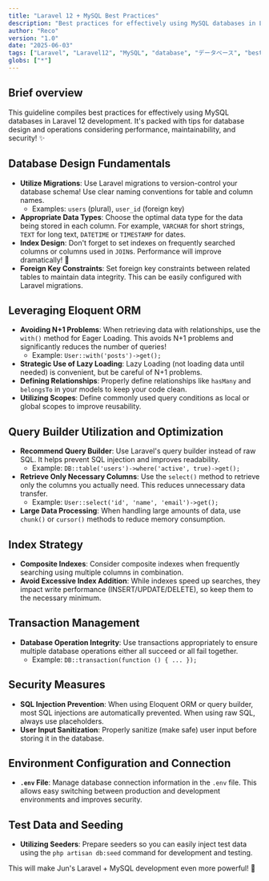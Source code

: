 ```yaml
---
title: "Laravel 12 + MySQL Best Practices"
description: "Best practices for effectively using MySQL databases in Laravel 12 development! Packed with tips for database design and operations considering performance, maintainability, and security! ✨"
author: "Reco"
version: "1.0"
date: "2025-06-03"
tags: ["Laravel", "Laravel12", "MySQL", "database", "データベース", "best-practices", "ベストプラクティス", "Eloquent", "query-builder", "クエリビルダ"]
globs: ["*"]
---
```


## Brief overview
This guideline compiles best practices for effectively using MySQL databases in Laravel 12 development. It's packed with tips for database design and operations considering performance, maintainability, and security! ✨

## Database Design Fundamentals
- **Utilize Migrations**: Use Laravel migrations to version-control your database schema! Use clear naming conventions for table and column names.
  - Examples: `users` (plural), `user_id` (foreign key)
- **Appropriate Data Types**: Choose the optimal data type for the data being stored in each column. For example, `VARCHAR` for short strings, `TEXT` for long text, `DATETIME` or `TIMESTAMP` for dates.
- **Index Design**: Don't forget to set indexes on frequently searched columns or columns used in `JOIN`s. Performance will improve dramatically! 🚀
- **Foreign Key Constraints**: Set foreign key constraints between related tables to maintain data integrity. This can be easily configured with Laravel migrations.

## Leveraging Eloquent ORM
- **Avoiding N+1 Problems**: When retrieving data with relationships, use the `with()` method for Eager Loading. This avoids N+1 problems and significantly reduces the number of queries!
  - Example: `User::with('posts')->get();`
- **Strategic Use of Lazy Loading**: Lazy Loading (not loading data until needed) is convenient, but be careful of N+1 problems.
- **Defining Relationships**: Properly define relationships like `hasMany` and `belongsTo` in your models to keep your code clean.
- **Utilizing Scopes**: Define commonly used query conditions as local or global scopes to improve reusability.

## Query Builder Utilization and Optimization
- **Recommend Query Builder**: Use Laravel's query builder instead of raw SQL. It helps prevent SQL injection and improves readability.
  - Example: `DB::table('users')->where('active', true)->get();`
- **Retrieve Only Necessary Columns**: Use the `select()` method to retrieve only the columns you actually need. This reduces unnecessary data transfer.
  - Example: `User::select('id', 'name', 'email')->get();`
- **Large Data Processing**: When handling large amounts of data, use `chunk()` or `cursor()` methods to reduce memory consumption.

## Index Strategy
- **Composite Indexes**: Consider composite indexes when frequently searching using multiple columns in combination.
- **Avoid Excessive Index Addition**: While indexes speed up searches, they impact write performance (INSERT/UPDATE/DELETE), so keep them to the necessary minimum.

## Transaction Management
- **Database Operation Integrity**: Use transactions appropriately to ensure multiple database operations either all succeed or all fail together.
  - Example: `DB::transaction(function () { ... });`

## Security Measures
- **SQL Injection Prevention**: When using Eloquent ORM or query builder, most SQL injections are automatically prevented. When using raw SQL, always use placeholders.
- **User Input Sanitization**: Properly sanitize (make safe) user input before storing it in the database.

## Environment Configuration and Connection
- **`.env` File**: Manage database connection information in the `.env` file. This allows easy switching between production and development environments and improves security.

## Test Data and Seeding
- **Utilizing Seeders**: Prepare seeders so you can easily inject test data using the `php artisan db:seed` command for development and testing.

This will make Jun's Laravel + MySQL development even more powerful! 💪